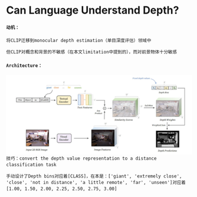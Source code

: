 # Can Language Understand Depth?

#### `动机：`

`将CLIP迁移到monocular depth estimation（单目深度评估）领域中`

`但CLIP对概念和背景的不敏感（在本文limitation中提到的），而对前景物体十分敏感`

#### `Architecture：`

<img src=".\Architecture.jpg" style="zoom:50%;" align="left"/>

`技巧：convert the depth value representation to a distance classification task`

`手动设计了Depth bins对应着[CLASS]，在本是：['giant', 'extremely close', 'close', 'not in distance', 'a little remote', 'far', 'unseen']对应着[1.00, 1.50, 2.00, 2.25, 2.50, 2.75, 3.00]`